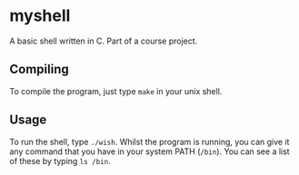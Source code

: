 # myshell
A basic shell written in C. Part of a course project.

## Compiling
To compile the program, just type `make` in your unix shell. 

## Usage
To run the shell, type `./wish`. Whilst the program is running, you can give it any command that you have in your system PATH (`/bin`). You can see a list of these by typing `ls /bin`. 